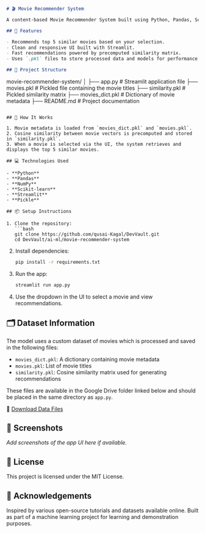 ```markdown
# 🎬 Movie Recommender System

A content-based Movie Recommender System built using Python, Pandas, Scikit-learn, and Streamlit. This project suggests similar movies based on a selected title by computing cosine similarity on movie features.

## 🚀 Features

- Recommends top 5 similar movies based on your selection.
- Clean and responsive UI built with Streamlit.
- Fast recommendations powered by precomputed similarity matrix.
- Uses `.pkl` files to store processed data and models for performance.

## 📂 Project Structure

```
movie-recommender-system/
│
├── app.py                  # Streamlit application file
├── movies.pkl              # Pickled file containing the movie titles
├── similarity.pkl          # Pickled similarity matrix
├── movies_dict.pkl         # Dictionary of movie metadata
├── README.md               # Project documentation
```

## 🧠 How It Works

1. Movie metadata is loaded from `movies_dict.pkl` and `movies.pkl`.
2. Cosine similarity between movie vectors is precomputed and stored in `similarity.pkl`.
3. When a movie is selected via the UI, the system retrieves and displays the top 5 similar movies.

## 💻 Technologies Used

- **Python**
- **Pandas**
- **NumPy**
- **Scikit-learn**
- **Streamlit**
- **Pickle**

## 📦 Setup Instructions

1. Clone the repository:
   ```bash
   git clone https://github.com/qusai-Kagal/DevVault.git
   cd DevVault/ai-ml/movie-recommender-system
   ```

2. Install dependencies:
   ```bash
   pip install -r requirements.txt
   ```

3. Run the app:
   ```bash
   streamlit run app.py
   ```

4. Use the dropdown in the UI to select a movie and view recommendations.

## 🗂️ Dataset Information

The model uses a custom dataset of movies which is processed and saved in the following files:

- `movies_dict.pkl`: A dictionary containing movie metadata
- `movies.pkl`: List of movie titles
- `similarity.pkl`: Cosine similarity matrix used for generating recommendations

These files are available in the Google Drive folder linked below and should be placed in the same directory as `app.py`.

📁 [Download Data Files](https://drive.google.com/drive/folders/1B3KuWuKgSZV9LDX1tDqP69lzRo58hNuQ?usp=drive_link)

## 📸 Screenshots

_Add screenshots of the app UI here if available._

## 📜 License

This project is licensed under the MIT License.

## 🙌 Acknowledgements

Inspired by various open-source tutorials and datasets available online. Built as part of a machine learning project for learning and demonstration purposes.
```
